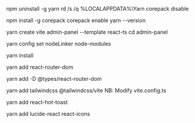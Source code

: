 <!-- 
NodeJS Version: v22.14.0
Yarn Version: 4.7.0
 -->

<!-- if older yarn version exists -->
npm uninstall -g yarn
rd /s /q %LOCALAPPDATA%\Yarn
corepack disable

<!-- Install latest yarn (Run from admin cmd)-->
npm install -g corepack
corepack enable
yarn --version

<!-- Create React TS Project -->
yarn create vite admin-panel --template react-ts
cd admin-panel

<!-- If you prefer node_modules instead of PnP (Plug’n’Play), run: -->
yarn config set nodeLinker node-modules


<!-- Install dependancies -->
yarn install

<!-- Adding Router 7 -->
yarn add react-router-dom

<!-- useNavigateStable -->
yarn add -D @types/react-router-dom

<!-- Install Tailwind CSS -->
yarn add tailwindcss @tailwindcss/vite
NB: Modify vite.config.ts

<!-- Toast Provider -->
yarn add react-hot-toast

<!-- React icons and lucide-react -->
yarn add lucide-react react-icons

